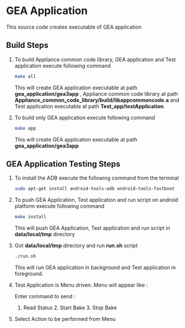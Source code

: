 
# GEA Application 
   This source code creates executable of GEA application  

## Build Steps 
1. To build Appliance common code library, GEA application and Test application execute following command   
	```bash	
	make all  
	```
	This will create GEA application executable at path **gea_application/gea3app** ,  Appliance common code library at path **Appliance_common_code_library/build/libappcommoncode.a** and Test application executable at path **Test_app/testApplication**.

2. To build only GEA application execute following command  
	```bash	
	make app  
	```
	This will create GEA application executable at path **gea_application/gea3app**  

## GEA Application Testing Steps
1. To install the ADB execute the following command from the terminal  
	```bash	
	sudo apt-get install android-tools-adb android-tools-fastboot  
	```

2. To push GEA Application, Test application and run script on android platform execute following command  
	```bash	
	make install  
	```
	This will push GEA Application, Test application and run script in **data/local/tmp** directory  

3. Got **data/local/tmp** directory and run **run.sh** script  
	```bash	
	./run.sh  
	```
	This will run GEA application in background and Test application in foreground.

4. Test Application is Menu driven. Menu will appear like :

	Enter command to send : 
	1. Read Status	2. Start Bake	3. Stop Bake

5. Select Action to be performed from Menu  	
